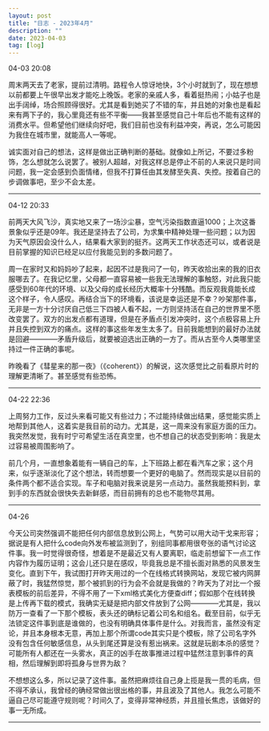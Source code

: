 ```yaml
---
layout: post
title: "日志 - 2023年4月"
description: ""
date: 2023-04-03
tag: [log]
---
```

04-03 20:08

周末两天去了老家，提前过清明。路程令人惊讶地快，3个小时就到了，现在想想以前都要上午很早出发才能吃上晚饭。老家的亲戚人多，看着挺热闹；小姑子也是出手阔绰，场合照顾得很好。尤其是看到她买了不错的车，并且她的对象也是看起来有两下子的，我心里竟还有些不平衡——我甚至感觉自己十年后也不能有这样的消费水平。但希望他们继续向好吧，我们目前也没有利益冲突，再说，怎么可能因为我住在城市里，就能高人一等呢。

诚实面对自己的想法，这样是做出正确判断的基础。就像如上所记，不要过多粉饰，怎么想就怎么说罢了。被别人超越，对我这样总是停止不前的人来说只是时间问题，我一定会感到负面情绪，但我不打算任由其发酵至失真、失控。按着自己的步调做事吧，至少不会太差。

---
04-12 20:33

前两天大风飞沙，真实地又来了一场沙尘暴，空气污染指数直逼1000；上次这番景象似乎还是09年。我还是坚持去了公司，为求集中精神处理一些问题；以为因为天气原因会没什么人，结果看大家到的挺齐。这两天工作状态还可以，或者说是目前掌握的知识已经足以应付我能见到的多数问题了。

周一在家时又和妈妈吵了起来，起因不过是我问了一句，昨天收拾出来的我的旧衣服哪去了。在我记忆里，父母都一直容易被一些我无法理解的事触怒，对此我只能感受到60年代的环境、以及父母的成长经历大概率十分残酷。而反观我竟能长成这个样子，令人感叹。再结合当下的环境看，该说是幸运还是不幸？吵架那件事，无非是一方十分讨厌自己低三下四被人看不起，一方则坚持活在自己的世界里不愿改变罢了。双方的出发点都有道理，但是在矛盾点引发冲突时，这个点极容易上升并且失控到双方的痛点。这样的事这些年发生太多了。目前我能想到的最好办法就是回避————矛盾升级后，就要被迫选出正确的一方了。而从古至今人类哪里坚持过一件正确的事呢。

昨晚看了《彗星来的那一夜》（《coherent》）的解说，这次感觉比之前看原片时的理解更清晰了。甚至感觉有些恐怖。

---
04-22 22:36

上周努力工作，反过头来看可能又有些过力；不过能持续做出结果，感觉能实质上地帮到其他人，这着实是我目前的动力。尤其是，这一周来没有家庭方面的压力。我突然发觉，我有时宁可希望生活在真空里，也不想自己的状态受到影响：我是太过容易被周围影响了。

前几个月，一直想象着能有一辆自己的车，上下班路上都在看汽车之家；这个月来，似乎逐渐淡化了这个想法，转而想要一个更好的电脑了。然而现实是以目前的条件两个都不适合实现。车子和电脑对我来说是另一点动力。虽然我能预料到，拿到手的东西就会很快失去新鲜感，而目前拥有的总也不能物尽其用。

---
04-26

今天公司突然强调不能把任何内部信息放到公网上，气势可以用大动干戈来形容；据说是有人把什么code向外发布被监测到了，别组同事都用很夸张的语气讨论这件事。我一时觉得很奇怪，想着是不是最近又有人要离职，临走前想留下一点工作内容作为履历证明；这会儿还只是在感叹，毕竟我总是不擅长面对熟悉的风景发生变化。直到下午，我试图打开昨天用过的一个在线格式转换网站，发现它被内网屏蔽了时，我猛然惊觉，那个被抓到的行为会不会就是我做的？昨天为了对比一个报表模板的前后差异，不得不用了一下xml格式美化方便查diff；假如那个在线转换是上传再下载的模式，我确实无疑是把内部文件放到了公网————尤其是，我以防万一查看了一下那个模板，表头还的确标记着公司名和组名。截至目前，似乎无法锁定这件事到底是谁做的，也没有明确具体事件是什么。对我而言，虽然没有定论，并且本身根本无意，再加上那个所谓code其实只是个模板，除了公司名字外没有包含任何敏感信息，从头到尾还算是没有惹出祸来。这就是玩剧本杀的感觉？可能所有人都还在一头雾水，真正的凶手在故事推进过程中猛然注意到事件的真相，然后理解到即将孤身与世界为敌？

不想想这么多，所以记录了这件事。虽然把麻烦往自己身上揽是我一贯的毛病，但不得不承认，我曾经的确经常做出很出格的事，并且波及了其他人。我怎么可能不逼自己尽可能遵守规则呢？时间久了，变得非常神经质，并且擅长焦虑，该做好的事一无所成。

---